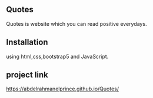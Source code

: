 ## Quotes
Quotes is website which you can read positive everydays.
## Installation
using html,css,bootstrap5 and JavaScript.

## project link
https://abdelrahmanelprince.github.io/Quotes/
